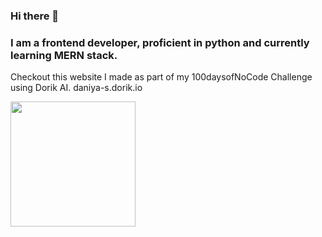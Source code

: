 ### Hi there 👋
### I am a frontend developer, proficient in python and currently learning MERN stack. 

Checkout this website I made as part of my 100daysofNoCode Challenge using Dorik AI.
daniya-s.dorik.io

<a href="https://github.com/daniya-sohail26/convoychat">
  <img height=200 align="center" src="https://github-readme-stats.vercel.app/api/top-langs?username=daniya-sohail26&layout=compact&langs_count=8&card_width=320" />
</a>

